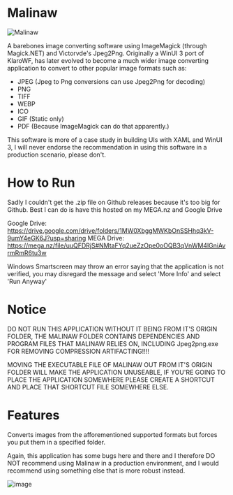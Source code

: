 # Malinaw

![Malinaw](https://github.com/user-attachments/assets/1db4fba9-58ce-4bd2-934f-f4e2d35767a3)

A barebones image converting software using ImageMagick (through Magick.NET) and Victorvde's Jpeg2Png.
Originally a WinUI 3 port of KlaroWF, has later evolved to become a much wider image
converting application to convert to other popular image formats such as:

- JPEG (Jpeg to Png conversions can use Jpeg2Png for decoding)
- PNG
- TIFF
- WEBP
- ICO
- GIF (Static only)
- PDF (Because ImageMagick can do that apparently.)

This software is more of a case study in building UIs with XAML and WinUI 3, I will never
endorse the recommendation in using this software in a production scenario, please don't.

# How to Run
Sadly I couldn't get the .zip file on Github releases because it's too big for Github. Best I can do is have this hosted on my MEGA.nz and Google Drive

Google Drive: https://drive.google.com/drive/folders/1MW0XbggMWKbOnSSHhq3kV-9umY4eGK6J?usp=sharing
MEGA Drive: https://mega.nz/file/uuQFDRjS#NMtaFYq2ueZzOpe0oOQB3qVnWM4lGniAvrmRmR6tu3w

Windows Smartscreen may throw an error saying that the application is not verified, you may disregard the message and select 'More Info' and select 'Run Anyway'

# Notice
DO NOT RUN THIS APPLICATION WITHOUT IT BEING FROM IT'S ORIGIN FOLDER, THE MALINAW FOLDER CONTAINS
DEPENDENCIES AND PROGRAM FILES THAT MALINAW RELIES ON, INCLUDING Jpeg2png.exe FOR REMOVING COMPRESSION
ARTIFACTING!!!!

MOVING THE EXECUTABLE FILE OF MALINAW OUT FROM IT'S ORIGIN FOLDER WILL MAKE THE APPLICATION UNUSEABLE, IF YOU'RE GOING TO PLACE THE
APPLICATION SOMEWHERE PLEASE CREATE A SHORTCUT AND PLACE THAT SHORTCUT FILE SOMEWHERE ELSE.

# Features

Converts images from the afforementioned supported formats but forces you put them in a
specified folder.

Again, this application has some bugs here and there and I therefore DO NOT recommend using
Malinaw in a production environment, and I would recommend using something else that is more
robust instead.

![image](https://github.com/user-attachments/assets/a0b5a17b-aa50-465c-8f91-58c41caf01f2)

